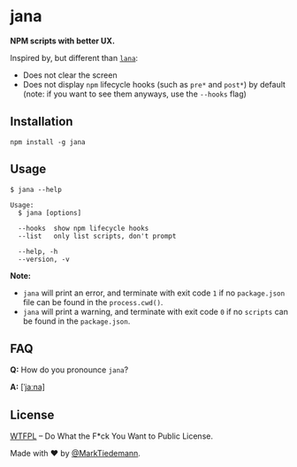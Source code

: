 # jana

**NPM scripts with better UX.**

Inspired by, but different than [`lana`](https://github.com/paprikka/lana-cli):

- Does not clear the screen
- Does not display `npm` lifecycle hooks (such as `pre*` and `post*`) by default (note: if you want to see them anyways, use the `--hooks` flag)

## Installation

```
npm install -g jana
```

## Usage

```
$ jana --help

Usage:
  $ jana [options]

  --hooks  show npm lifecycle hooks
  --list   only list scripts, don't prompt
  
  --help, -h
  --version, -v
```

**Note:**
- `jana` will print an error, and terminate with exit code `1` if no `package.json` file can be found in the `process.cwd()`.
- `jana` will print a warning, and terminate with exit code `0` if no `scripts` can be found in the `package.json`.

## FAQ

**Q:** How do you pronounce `jana`?

**A:** [[ˈjaːna]](https://en.wiktionary.org/wiki/Jana#German)

## License

[WTFPL](http://www.wtfpl.net/) – Do What the F*ck You Want to Public License.

Made with :heart: by [@MarkTiedemann](https://twitter.com/MarkTiedemannDE).